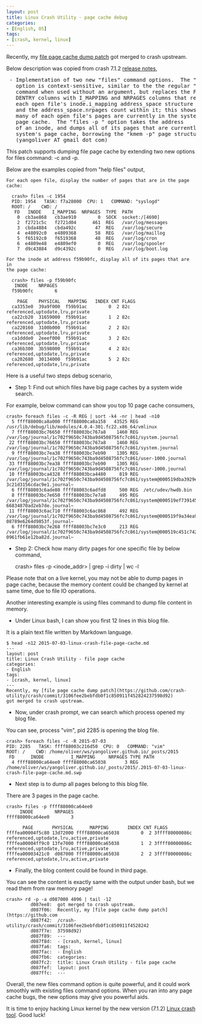 ```yaml
---
layout: post
title: Linux Crash Utility - page cache debug
categories:
- [English, OS]
tags:
- [crash, kernel, linux]
---
```


Recently, my [file page cache dump patch](https://github.com/crash-utility/crash/commit/3106fee2bebfdb0f1c850911f452824237598d92)
got merged to crash upstream.

Below description was copied from crash 7.1.2 [release notes](http://people.redhat.com/anderson/crash.changelog.html),

 <pre> - Implementation of two new "files" command options.  The "files -c"
   option is context-sensitive, similar to the the regular "files"
   command when used without an argument, but replaces the FILE and
   DENTRY columns with I_MAPPING and NRPAGES columns that reflect
   each open file's inode.i_mapping address_space structure address,
   and the address_space.nrpages count within it; this shows how
   many of each open file's pages are currently in the system's
   page cache.  The "files -p <inode>" option takes the address
   of an inode, and dumps all of its pages that are currently in the
   system's page cache, borrowing the "kmem -p" page structure output.
   (yangoliver AT gmail dot com) </pre>

This patch supports dumping file page cache by extending two new options for files command: -c and -p.

Below are the examples copied from "help files" output,

    For each open file, display the number of pages that are in the page cache:
  
      crash> files -c 1954
      PID: 1954   TASK: f7a28000  CPU: 1   COMMAND: "syslogd"
      ROOT: /    CWD: /
       FD   INODE    I_MAPPING  NRPAGES  TYPE  PATH
        0  cb3ae868   cb3ae910        0  SOCK  socket:/[4690]
        2  f2721c5c   f2721d04      461  REG   /var/log/messages
        3  cbda4884   cbda492c       47  REG   /var/log/secure
        4  e48092c0   e4809368       58  REG   /var/log/maillog
        5  f65192c0   f6519368       48  REG   /var/log/cron
        6  e4809e48   e4809ef0        0  REG   /var/log/spooler
        7  d9c43884   d9c4392c        0  REG   /var/log/boot.log
  
    For the inode at address f59b90fc, display all of its pages that are in
    the page cache:
  
      crash> files -p f59b90fc
       INODE    NRPAGES
      f59b90fc        6
  
        PAGE    PHYSICAL   MAPPING   INDEX CNT FLAGS
      ca3353e0  39a9f000  f59b91ac        0  2 82c referenced,uptodate,lru,private
      ca22cb20  31659000  f59b91ac        1  2 82c referenced,uptodate,lru,private
      ca220160  3100b000  f59b91ac        2  2 82c referenced,uptodate,lru,private
      ca1ddde0  2eeef000  f59b91ac        3  2 82c referenced,uptodate,lru,private
      ca36b300  3b598000  f59b91ac        4  2 82c referenced,uptodate,lru,private
      ca202680  30134000  f59b91ac        5  2 82c referenced,uptodate,lru,private

Here is a useful two steps debug scenario,

- Step 1: Find out which files have big page caches by a system wide search.

For example, below command can show you top 10 page cache consumers,

    crash> foreach files -c -R REG | sort -k4 -nr | head -n10
      5 ffff88000ca8a000 ffff88000ca8a158   43525 REG  /usr/lib/debug/lib/modules/4.0.4-301.fc22.x86_64/vmlinux
      7 ffff88003bc76650 ffff88003bc767a8    1460 REG  /var/log/journal/1c702f9650c743ba9d4508756fc7c861/system.journal
     22 ffff88003bc76650 ffff88003bc767a8    1460 REG  /var/log/journal/1c702f9650c743ba9d4508756fc7c861/system.journal
      9 ffff88003bc7ea38 ffff88003bc7eb90    1305 REG  /var/log/journal/1c702f9650c743ba9d4508756fc7c861/user-1000.journal
     33 ffff88003bc7ea38 ffff88003bc7eb90    1305 REG  /var/log/journal/1c702f9650c743ba9d4508756fc7c861/user-1000.journal
     10 ffff88003bca4328 ffff88003bca4480     819 REG  /var/log/journal/1c702f9650c743ba9d4508756fc7c861/system@000519dba3929edf-3c21d3156cdac9e1.journal~
      6 ffff88003c6ade80 ffff88003c6adfd8     500 REG  /etc/udev/hwdb.bin
      8 ffff88003bc7e650 ffff88003bc7e7a8     495 REG  /var/log/journal/1c702f9650c743ba9d4508756fc7c861/system@000519ef739145cf-66834870ad2eb7de.journal~
     11 ffff88003c6ac710 ffff88003c6ac868     492 REG  /var/log/journal/1c702f9650c743ba9d4508756fc7c861/system@000519f9a34ea968-08789e6264d9853f.journal~
      6 ffff88003bc7e268 ffff88003bc7e3c0     213 REG  /var/log/journal/1c702f9650c743ba9d4508756fc7c861/system@000519c451c742e0-0961fb61e12ba82d.journal~

- Step 2: Check how many dirty pages for one specific file by below command,


    crash> files -p <inode_addr\> | grep -i dirty | wc -l


Please note that on a live kernel, you may not be able to dump pages in page cache, because the memory content could be
changed by kernel at same time, due to file IO operations.

Another interesting example is using files command to dump file content in memory.

- Under Linux bash, I can show you first 12 lines in this blog file. 
  
It is a plain text file written by Markdown language.

    $ head -n12 2015-07-03-linux-crash-file-page-cache.md
    ---
    layout: post
    title: Linux Crash Utility - file page cache
    categories:
    - English
    tags:
    - [crash, kernel, linux]
    ---
    Recently, my [file page cache dump patch](https://github.com/crash-utility/crash/commit/3106fee2bebfdb0f1c850911f452824237598d92)
    got merged to crash upstream.

- Now, under crash prompt, we can search which process opened my blog file. 

You can see, process "vim", pid 2285 is opening the blog file.

    crash> foreach files -c -R 2015-07-03
    PID: 2285   TASK: ffff88003c216d50  CPU: 0   COMMAND: "vim"
    ROOT: /    CWD: /home/oliver/ws/yangoliver.github.io/_posts/2015
     FD      INODE          I_MAPPING     NRPAGES TYPE PATH
      4 ffff88000ca64ee0 ffff88000ca65038       3 REG  /home/oliver/ws/yangoliver.github.io/_posts/2015/.2015-07-03-linux-crash-file-page-cache.md.swp

- Next step is to dump all pages belong to this blog file.

There are 3 pages in the page cache.
    
    crash> files -p ffff88000ca64ee0
         INODE        NRPAGES
    ffff88000ca64ee0        3
    
          PAGE       PHYSICAL      MAPPING       INDEX CNT FLAGS
    ffffea00004f5c80 13d72000 ffff88000ca65038        0  2 3ffff80000086c referenced,uptodate,lru,active,private
    ffffea00004ff9c0 13fe7000 ffff88000ca65038        1  2 3ffff80000086c referenced,uptodate,lru,active,private
    ffffea00003421c0  d087000 ffff88000ca65038        2  2 3ffff80000086c referenced,uptodate,lru,active,private

- Finally, the blog content could be found in third page.

You can see the content is exactly same with the output under bash, but we read them from raw memory page!

    crash> rd -p -a d087000 4096 | tail -12
             d087ee8:  got merged to crash upstream.
             d087f06:  Recently, my [file page cache dump patch](https://github.com
             d087f42:  /crash-utility/crash/commit/3106fee2bebfdb0f1c850911f4528242
             d087f7e:  37598d92)
             d087f89:  ---
             d087f8d:  - [crash, kernel, linux]
             d087fa6:  tags:
             d087fac:  - English
             d087fb6:  categories:
             d087fc2:  title: Linux Crash Utility - file page cache
             d087fef:  layout: post
             d087ffc:  ---


Overall, the new files command option is quite powerful, and it could work smoothly with existing files command options.
When you ran into any page cache bugs, the new options may give you powerful aids.

It is time to enjoy hacking Linux kernel by the new version (7.1.2) [Linux crash tool](https://github.com/crash-utility/).
Good luck!
